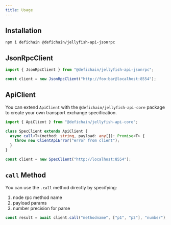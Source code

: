 ```yaml
---
title: Usage
---
```


## Installation

```shell
npm i defichain @defichain/jellyfish-api-jsonrpc
```

## JsonRpcClient

```ts
import { JsonRpcClient } from "@defichain/jellyfish-api-jsonrpc";

const client = new JsonRpcClient("http://foo:bar@localhost:8554");
```

## ApiClient

You can extend `ApiClient` with the `@defichain/jellyfish-api-core` package to create your own transport exchange specification.

```ts
import { ApiClient } from "@defichain/jellyfish-api-core";

class SpecClient extends ApiClient {
  async call<T>(method: string, payload: any[]): Promise<T> {
    throw new ClientApiError("error from client");
  }
}

const client = new SpecClient("http://localhost:8554");
```

## `call` Method

You can use the `.call` method directly by specifying:

1. node rpc method name
2. payload params
3. number precision for parse

```ts
const result = await client.call("methodname", ["p1", "p2"], "number");
```
